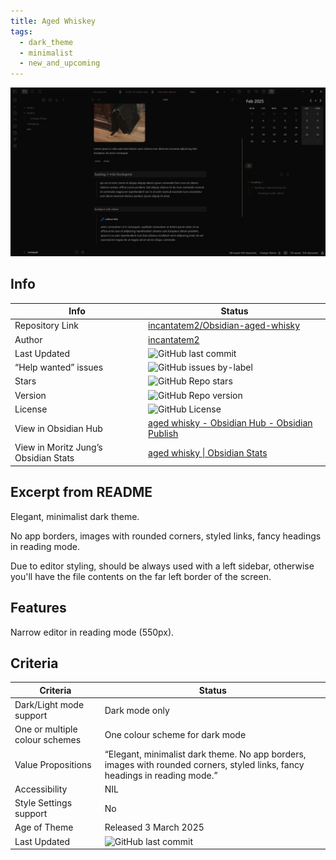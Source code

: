 ```yaml
---
title: Aged Whiskey
tags:
  - dark_theme
  - minimalist
  - new_and_upcoming
---
```


![Aged Whisky Screenshot](https://raw.githubusercontent.com/incantatem2/Obsidian-aged-whisky/refs/heads/main/images/aged-whisky-screenshot.jpg)

## Info

| Info                                 | Status                                                                                                                                                             |
| ------------------------------------ | ------------------------------------------------------------------------------------------------------------------------------------------------------------------ |
| Repository Link                      | [incantatem2/Obsidian-aged-whisky](https://github.com/incantatem2/Obsidian-aged-whisky)                                                                            |
| Author                               | [incantatem2](https://github.com/incantatem2)                                                                                                                      |
| Last Updated                         | ![GitHub last commit](https://img.shields.io/github/last-commit/incantatem2/Obsidian-aged-whisky?color=573E7A&label=last%20update&logo=github&style=for-the-badge) |
| “Help wanted” issues                 | ![GitHub issues by-label](https://img.shields.io/github/issues/incantatem2/Obsidian-aged-whisky/help%20wanted?color=573E7A&logo=github&style=for-the-badge)        |
| Stars                                | ![GitHub Repo stars](https://img.shields.io/github/stars/incantatem2/Obsidian-aged-whisky?color=573E7A&logo=github&style=for-the-badge)                            |
| Version                              | ![GitHub Repo version](https://img.shields.io/github/v/release/incantatem2/Obsidian-aged-whisky?color=573E7A&logo=github&style=for-the-badge&=semver)              |
| License                              | ![GitHub License](https://img.shields.io/github/license/incantatem2/Obsidian-aged-whisky?style=for-the-badge)                                                      |
| View in Obsidian Hub                 | [aged whisky \- Obsidian Hub \- Obsidian Publish](https://publish.obsidian.md/hub/02+-+Community+Expansions/02.05+All+Community+Expansions/Themes/aged+whisky)     |
| View in Moritz Jung’s Obsidian Stats | [aged whisky \| Obsidian Stats](https://www.moritzjung.dev/obsidian-stats/themes/aged-whisky/)                                                                     |

## Excerpt from README

Elegant, minimalist dark theme.

No app borders, images with rounded corners, styled links, fancy headings in reading mode.

Due to editor styling, should be always used with a left sidebar, otherwise you'll have the file contents on the far left border of the screen.

## Features

Narrow editor in reading mode (550px).

## Criteria

| Criteria                       | Status                                                                                                                                                             |
| ------------------------------ | ------------------------------------------------------------------------------------------------------------------------------------------------------------------ |
| Dark/Light mode support        | Dark mode only                                                                                                                                                     |
| One or multiple colour schemes | One colour scheme for dark mode                                                                                                                                    |
| Value Propositions             | “Elegant, minimalist dark theme. No app borders, images with rounded corners, styled links, fancy headings in reading mode.”                                       |
| Accessibility                  | NIL                                                                                                                                                                |
| Style Settings support         | No                                                                                                                                                                 |
| Age of Theme                   | Released 3 March 2025                                                                                                                                              |
| Last Updated                   | ![GitHub last commit](https://img.shields.io/github/last-commit/incantatem2/Obsidian-aged-whisky?color=573E7A&label=last%20update&logo=github&style=for-the-badge) |
